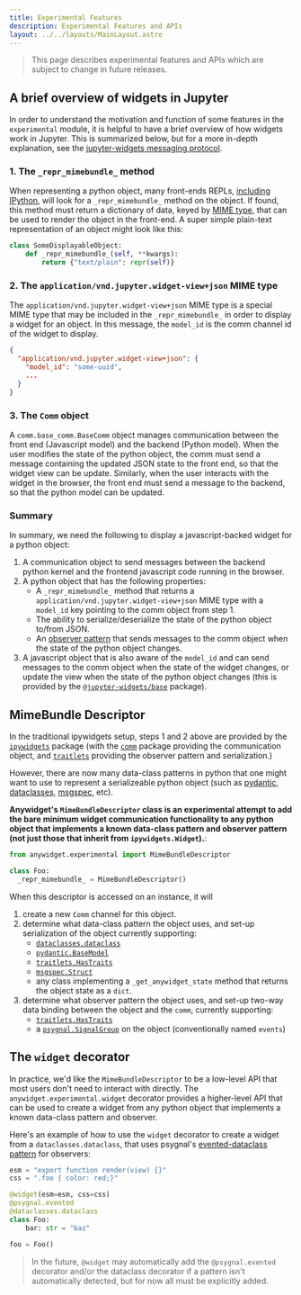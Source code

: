 ```yaml
---
title: Experimental Features
description: Experimental Features and APIs
layout: ../../layouts/MainLayout.astro
---
```


> This page describes experimental features and APIs which are subject to change
> in future releases.

## A brief overview of widgets in Jupyter

In order to understand the motivation and function of some features in the
`experimental` module, it is helpful to have a brief overview of how widgets
work in Jupyter. This is summarized below, but for a more in-depth explanation,
see the [jupyter-widgets messaging
protocol](https://github.com/jupyter-widgets/ipywidgets/blob/main/packages/schema/messages.md).

### 1. The `_repr_mimebundle_` method

When representing a python object, many front-ends REPLs, [including
IPython](https://ipython.readthedocs.io/en/stable/config/integrating.html#MyObject._repr_mimebundle_),
will look for a `_repr_mimebundle_` method on the object. If found, this method
must return a dictionary of data, keyed by [MIME
type](https://developer.mozilla.org/en-US/docs/Web/HTTP/Basics_of_HTTP/MIME_types),
that can be used to render the object in the front-end. A super simple
plain-text representation of an object might look like this:

```python
class SomeDisplayableObject:
    def _repr_mimebundle_(self, **kwargs):
        return {"text/plain": repr(self)}
```

### 2. The `application/vnd.jupyter.widget-view+json` MIME type

The `application/vnd.jupyter.widget-view+json` MIME type is a special MIME type
that may be included in the `_repr_mimebundle_` in order to display a widget for
an object. In this message, the `model_id` is the comm channel id of the widget
to display.

```json
{
  "application/vnd.jupyter.widget-view+json": {
    "model_id": "some-uuid",
    ...
  }
}
```

### 3. The `Comm` object

A `comm.base_comm.BaseComm` object manages communication between the front end (Javascript model)
and the backend (Python model). When the user modifies the state of the python object, the comm
must send a message containing the updated JSON state to the front end, so that the widget view
can be update. Similarly, when the user interacts with the widget in the browser, the front end
must send a message to the backend, so that the python model can be updated.

### Summary

In summary, we need the following to display a javascript-backed widget for
a python object:

1. A communication object to send messages between the backend python kernel and
   the frontend javascript code running in the browser.
2. A python object that has the following properties:
   - A `_repr_mimebundle_` method that returns a
     `application/vnd.jupyter.widget-view+json` MIME type with a `model_id` key pointing
     to the comm object from step 1.
   - The ability to serialize/deserialize the state of the python object to/from
     JSON.
   - An [observer pattern](https://en.wikipedia.org/wiki/Observer_pattern) that sends
     messages to the comm object when the state of the python object changes.
3. A javascript object that is also aware of the `model_id` and can send messages
   to the comm object when the state of the widget changes, or update the view
   when the state of the python object changes (this is provided by the
   [`@jupyter-widgets/base`](https://www.npmjs.com/package/@jupyter-widgets/base) package).

## MimeBundle Descriptor

In the traditional ipywidgets setup, steps 1 and 2 above are provided by the
[`ipywidgets`](https://pypi.org/project/ipywidgets/) package (with the
[`comm`](https://pypi.org/project/comm/) package providing the communication
object, and [`traitlets`](https://pypi.org/project/traitlets/) providing the
observer pattern and serialization.)

However, there are now many data-class patterns in python that one might want to
use to represent a serializeable python object (such as
[pydantic](https://pydantic-docs.helpmanual.io/),
[dataclasses](https://docs.python.org/3/library/dataclasses.html),
[msgspec](https://jcristharif.com/msgspec/), etc).

**Anywidget's `MimeBundleDescriptor` class is an experimental attempt to add the
bare minimum widget communication functionality to any python object that
implements a known data-class pattern and observer pattern (not just those that
inherit from `ipywidgets.Widget`).**:

```python
from anywidget.experimental import MimeBundleDescriptor

class Foo:
  _repr_mimebundle_ = MimeBundleDescriptor()
```

When this descriptor is accessed on an instance, it will

1. create a new `Comm` channel for this object.
2. determine what data-class pattern the object uses, and set-up serialization
   of the object currently supporting:
   - [`dataclasses.dataclass`](https://docs.python.org/3/library/dataclasses.html)
   - [`pydantic.BaseModel`](https://pydantic-docs.helpmanual.io/usage/models/)
   - [`traitlets.HasTraits`](https://traitlets.readthedocs.io/en/stable/)
   - [`msgspec.Struct`](https://jcristharif.com/msgspec/structs.html)
   - any class implementing a `_get_anywidget_state` method that returns the
     object state as a `dict`.
3. determine what observer pattern the object uses, and set-up two-way data
   binding between the object and the `comm`, currently supporting:
   - [`traitlets.HasTraits`](https://traitlets.readthedocs.io/en/stable/)
   - a
     [`psygnal.SignalGroup`](https://psygnal.readthedocs.io/en/latest/dataclasses/)
     on the object (conventionally named `events`)

## The `widget` decorator

In practice, we'd like the `MimeBundleDescriptor` to be a low-level API that most
users don't need to interact with directly. The `anywidget.experimental.widget`
decorator provides a higher-level API that can be used to create a widget from
any python object that implements a known data-class pattern and observer.

Here's an example of how to use the `widget` decorator to create a widget from a
`dataclasses.dataclass`, that uses psygnal's [evented-dataclass pattern](https://psygnal.readthedocs.io/en/latest/dataclasses/) for
observers:

```python
esm = "export function render(view) {}"
css = ".foo { color: red;}"

@widget(esm=esm, css=css)
@psygnal.evented
@dataclasses.dataclass
class Foo:
    bar: str = "baz"

foo = Foo()
```

> In the future, `@widget` may automatically add the `@psygnal.evented`
> decorator and/or the dataclass decorator if a pattern isn't automatically
> detected, but for now all must be explicitly added.
